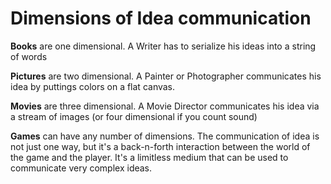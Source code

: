 Dimensions of Idea communication
===

**Books** are one dimensional. A Writer has to serialize his ideas into a string of words

**Pictures** are two dimensional. A Painter or Photographer communicates his idea by puttings colors on a flat canvas.

**Movies** are three dimensional. A Movie Director communicates his idea via a stream of images (or four dimensional if you count sound)

**Games** can have any number of dimensions. The communication of idea is not just one way, but it's a back-n-forth interaction between the world of the game and the player. It's a limitless medium that can be used to communicate very complex ideas.

